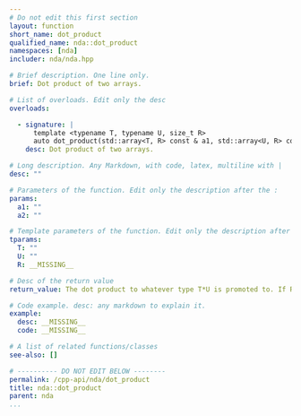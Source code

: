 ```yaml
---
# Do not edit this first section
layout: function
short_name: dot_product
qualified_name: nda::dot_product
namespaces: [nda]
includer: nda/nda.hpp

# Brief description. One line only.
brief: Dot product of two arrays.

# List of overloads. Edit only the desc
overloads:

  - signature: |
      template <typename T, typename U, size_t R>
      auto dot_product(std::array<T, R> const & a1, std::array<U, R> const & a2)
    desc: Dot product of two arrays.

# Long description. Any Markdown, with code, latex, multiline with |
desc: ""

# Parameters of the function. Edit only the description after the :
params:
  a1: ""
  a2: ""

# Template parameters of the function. Edit only the description after the :
tparams:
  T: ""
  U: ""
  R: __MISSING__

# Desc of the return value
return_value: The dot product to whatever type T*U is promoted to. If R = 0, return T{}

# Code example. desc: any markdown to explain it.
example:
  desc: __MISSING__
  code: __MISSING__

# A list of related functions/classes
see-also: []

# ---------- DO NOT EDIT BELOW --------
permalink: /cpp-api/nda/dot_product
title: nda::dot_product
parent: nda
...
```



